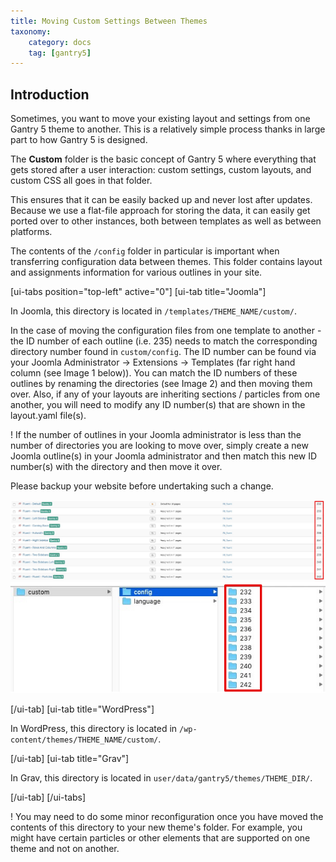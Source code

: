 ```yaml
---
title: Moving Custom Settings Between Themes
taxonomy:
    category: docs
    tag: [gantry5]
---
```


## Introduction

Sometimes, you want to move your existing layout and settings from one Gantry 5 theme to another. This is a relatively simple process thanks in large part to how Gantry 5 is designed.

The **Custom** folder is the basic concept of Gantry 5 where everything that gets stored after a user interaction: custom settings, custom layouts, and custom CSS all goes in that folder.

This ensures that it can be easily backed up and never lost after updates. Because we use a flat-file approach for storing the data, it can easily get ported over to other instances, both between templates as well as between platforms.

The contents of the `/config` folder in particular is important when transferring configuration data between themes. This folder contains layout and assignments information for various outlines in your site.

[ui-tabs position="top-left" active="0"]
[ui-tab title="Joomla"]

In Joomla, this directory is located in `/templates/THEME_NAME/custom/`.

In the case of moving the configuration files from one template to another - the ID number of each outline (i.e. 235) needs to match the corresponding directory number found in `custom/config`. The ID number can be found via your Joomla Administrator -> Extensions -> Templates (far right hand column (see Image 1 below)). You can match the ID numbers of these outlines by renaming the directories (see Image 2) and then moving them over. Also, if any of your layouts are inheriting sections / particles from one another, you will need to modify any ID number(s) that are shown in the layout.yaml file(s).

! If the number of outlines in your Joomla administrator is less than the number of directories you are looking to move over, simply create a new Joomla outline(s) in your Joomla administrator and then match this new ID number(s) with the directory and then move it over.

Please backup your website before undertaking such a change.

![Image 1](img01.jpg?classes=shadow,border)
![Image 2](img02.jpg?classes=shadow,border)

[/ui-tab]
[ui-tab title="WordPress"]

In WordPress, this directory is located in `/wp-content/themes/THEME_NAME/custom/`.

[/ui-tab]
[ui-tab title="Grav"]

In Grav, this directory is located in `user/data/gantry5/themes/THEME_DIR/`.

[/ui-tab]
[/ui-tabs]

! You may need to do some minor reconfiguration once you have moved the contents of this directory to your new theme's folder. For example, you might have certain particles or other elements that are supported on one theme and not on another.

